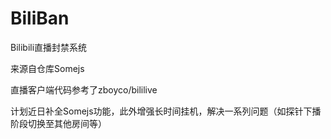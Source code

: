 # BiliBan
Bilibili直播封禁系统

来源自仓库Somejs

直播客户端代码参考了zboyco/bililive

计划近日补全Somejs功能，此外增强长时间挂机，解决一系列问题（如探针下播阶段切换至其他房间等）
